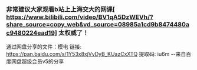### 非常建议大家观看b站上上海交大的网课[ https://www.bilibili.com/video/BV1qA5DzWEVh/?share_source=copy_web&vd_source=08985a1cd9b8474480ac9480224ead19] 太权威了！


通过网盘分享的文件：模电
链接: https://pan.baidu.com/s/1Y53x8xjVvDyB_KUazCxXTQ 提取码: iu6m 
--来自百度网盘超级会员v5的分享
